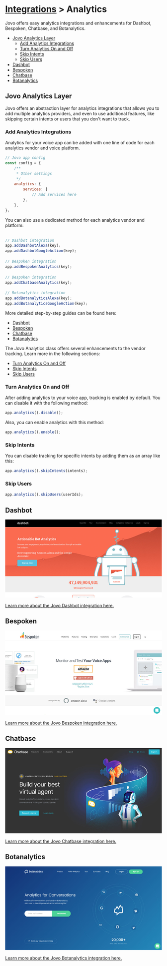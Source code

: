 # [Integrations](../) > Analytics

Jovo offers easy analytics integrations and enhancements for Dashbot, Bespoken, Chatbase, and Botanalytics.

* [Jovo Analytics Layer](#jovo-analytics-layer)
   * [Add Analytics Integrations](#add-analytics-integrations)
   * [Turn Analytics On and Off](#turn-analytics-on-and-off)
   * [Skip Intents](#skip-intents)
   * [Skip Users](#skip-users)
* [Dashbot](#dashbot)
* [Bespoken](#bespoken)
* [Chatbase](#chatbase)
* [Botanalytics](#botanalytics)


## Jovo Analytics Layer

Jovo offers an abstraction layer for analytics integrations that allows you to add multiple analytics providers, and even to use additional features, like skipping certain intents or users that you don't want to track.


### Add Analytics Integrations

Analytics for your voice app can be added with one line of code for each analytics vendor and voice platform.

```javascript
// Jovo app config
const config = {
    /**
     * Other settings
     */
    analytics: {
        services: {
            // Add services here
        },
    },
};
```

You can also use a dedicated method for each analytics vendor and platform:
```javascript

// Dashbot integration
app.addDashbotAlexa(key);
app.addDashbotGoogleAction(key);

// Bespoken integration
app.addBespokenAnalytics(key);

// Bespoken integration
app.addChatbaseAnalytics(key);

// Botanalytics integration
app.addBotanalyticsAlexa(key);
app.addBotanalyticsGoogleAction(key);
```

More detailed step-by-step guides can be found here:

* [Dashbot](#dashbot)
* [Bespoken](#bespoken)
* [Chatbase](#chatbase)
* [Botanalytics](#botanalytics)

The Jovo Analytics class offers several enhancements to the vendor tracking. Learn more in the following sections:

* [Turn Analytics On and Off](#turn-analytics-on-and-off)
* [Skip Intents](#skip-intents)
* [Skip Users](#skip-users)

### Turn Analytics On and Off

After adding analytics to your voice app, tracking is enabled by default. You can disable it with the following method:

```javascript
app.analytics().disable();
```

Also, you can enable analytics with this method:

```javascript
app.analytics().enable();
```

### Skip Intents

You can disable tracking for specific intents by adding them as an array like this:

```javascript
app.analytics().skipIntents(intents);
```

### Skip Users

```javascript
app.analytics().skipUsers(userIds);
```

## Dashbot

![Dashbot Website](../../img/dashbot-home.jpg)

[Learn more about the Jovo Dashbot integration here.](./dashbot.md './analytics/dashbot')


## Bespoken

![Bespoken Website](../../img/bespoken-home.jpg)

[Learn more about the Jovo Bespoken integration here.](./bespoken.md './analytics/bespoken')

## Chatbase

![Chatbase Website](../../img/chatbase-home.jpg)

[Learn more about the Jovo Chatbase integration here.](./chatbase.md './analytics/chatbase')

## Botanalytics

![Botanalytics Website](../../img/botanalytics-home.jpg)

[Learn more about the Jovo Botanalytics integration here.](./botanalytics.md './analytics/botanalytics')


<!--[metadata]: {"title": "Analytics Integrations", "description": "Analytics for Alexa Skills and Google Actions with Jovo Integrations", "activeSections": ["integrations", "analytics"], "expandedSections": "integrations", "inSections": "integrations", "breadCrumbs": {"Docs": "docs/", "Integrations": "docs/integrations", "Analytics": "" }, "commentsID": "framework/docs/analytics",
"route": "docs/analytics" }-->
